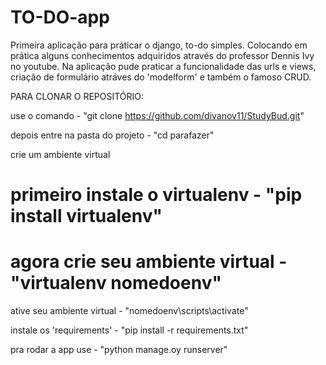 # TO-DO-app
Primeira aplicação para práticar o django, to-do simples. Colocando em prática alguns conhecimentos adquiridos através do professor Dennis Ivy no youtube.
Na aplicação pude praticar a funcionalidade das urls e views, criação de formulário atráves do 'modelform' e também o famoso CRUD.


PARA CLONAR O REPOSITÓRIO:
  
  use o comando - "git clone https://github.com/divanov11/StudyBud.git"
  
  depois entre na pasta do projeto - "cd parafazer"
  
  crie um ambiente virtual 
  
  # primeiro instale o virtualenv - "pip install virtualenv"
  
  # agora crie seu ambiente virtual - "virtualenv nomedoenv"
  
  ative seu ambiente virtual - "nomedoenv\scripts\activate"
  
  instale os 'requirements' - "pip install -r requirements.txt"
  
  pra rodar a app use - "python manage.oy runserver"
